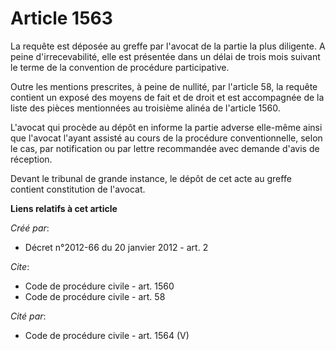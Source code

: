 # Article 1563

La requête est déposée au greffe par l'avocat de la partie la plus diligente. A peine d'irrecevabilité, elle est présentée
dans un délai de trois mois suivant le terme de la convention de procédure participative. 

Outre les mentions prescrites, à peine de nullité, par l'article 58, la requête contient un exposé des moyens de fait et de
droit et est accompagnée de la liste des pièces mentionnées au troisième alinéa de l'article 1560. 

L'avocat qui procède au dépôt en informe la partie adverse elle-même ainsi que l'avocat l'ayant assisté au cours de la
procédure conventionnelle, selon le cas, par notification ou par lettre recommandée avec demande d'avis de réception. 

Devant le tribunal de grande instance, le dépôt de cet acte au greffe contient constitution de l'avocat.

**Liens relatifs à cet article**

_Créé par_:

  - Décret n°2012-66 du 20 janvier 2012 - art. 2

_Cite_:

  - Code de procédure civile - art. 1560
  - Code de procédure civile - art. 58

_Cité par_:

  - Code de procédure civile - art. 1564 (V)
